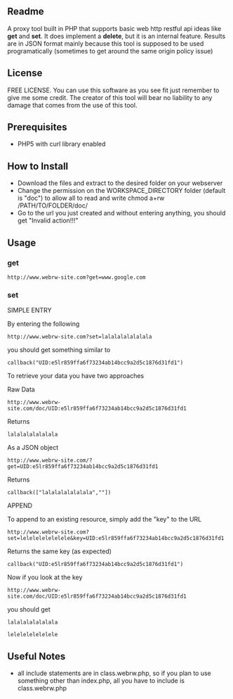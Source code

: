 Readme
---------------
A proxy tool built in PHP that supports basic web http restful api ideas like **get** and **set**. It does implement a **delete**, but it is an internal feature. Results are in JSON format mainly because this tool is supposed to be used programatically (sometimes to get around the same origin policy issue)

License
---------------
FREE LICENSE. You can use this software as you see fit just remember to give me some credit. The creator of this tool will bear no liability to any damage that comes from the use of this tool.

Prerequisites
---------------
- PHP5 with curl library enabled

How to Install
---------------
- Download the files and extract to the desired folder on your webserver
- Change the permission on the WORKSPACE_DIRECTORY folder (default is "doc") to allow all to read and write
  chmod a+rw /PATH/TO/FOLDER/doc/
- Go to the url you just created and without entering anything, you should get "Invalid action!!!"

Usage
---------------
### get
`http://www.webrw-site.com?get=www.google.com`


### set

SIMPLE ENTRY

By entering the following

`http://www.webrw-site.com?set=lalalalalalalala`

you should get something similar to

`callback("UID:e5lr859ffa6f73234ab14bcc9a2d5c1876d31fd1")`

To retrieve your data you have two approaches

Raw Data

`http://www.webrw-site.com/doc/UID:e5lr859ffa6f73234ab14bcc9a2d5c1876d31fd1`

Returns 

`lalalalalalalala`

As a JSON object

`http://www.webrw-site.com/?get=UID:e5lr859ffa6f73234ab14bcc9a2d5c1876d31fd1`

Returns

`callback(["lalalalalalalala",""])`

APPEND

To append to an existing resource, simply add the "key" to the URL 

`http://www.webrw-site.com?set=lelelelelelelele&key=UID:e5lr859ffa6f73234ab14bcc9a2d5c1876d31fd1`

Returns the same key (as expected)

`callback("UID:e5lr859ffa6f73234ab14bcc9a2d5c1876d31fd1")`

Now if you look at the key

`http://www.webrw-site.com/doc/UID:e5lr859ffa6f73234ab14bcc9a2d5c1876d31fd1`

you should get 

`lalalalalalalala`

`lelelelelelelele`

Useful Notes
---------------
- all include statements are in class.webrw.php, so if you plan to use something other than index.php, all you have to include is class.webrw.php

